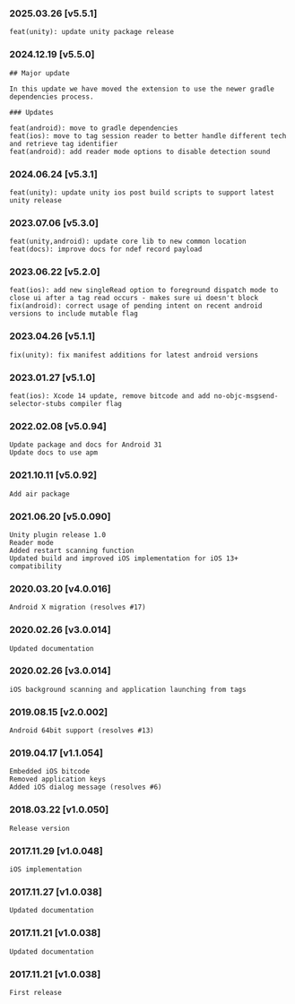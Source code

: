### 2025.03.26 [v5.5.1]

```
feat(unity): update unity package release
```

### 2024.12.19 [v5.5.0]

```
## Major update 

In this update we have moved the extension to use the newer gradle dependencies process.

### Updates 

feat(android): move to gradle dependencies
feat(ios): move to tag session reader to better handle different tech and retrieve tag identifier
feat(android): add reader mode options to disable detection sound
```

### 2024.06.24 [v5.3.1]

```
feat(unity): update unity ios post build scripts to support latest unity release
```

### 2023.07.06 [v5.3.0]

```
feat(unity,android): update core lib to new common location
feat(docs): improve docs for ndef record payload
```

### 2023.06.22 [v5.2.0]

```
feat(ios): add new singleRead option to foreground dispatch mode to close ui after a tag read occurs - makes sure ui doesn't block
fix(android): correct usage of pending intent on recent android versions to include mutable flag
```

### 2023.04.26 [v5.1.1]

```
fix(unity): fix manifest additions for latest android versions
```

### 2023.01.27 [v5.1.0]

```
feat(ios): Xcode 14 update, remove bitcode and add no-objc-msgsend-selector-stubs compiler flag
```

### 2022.02.08 [v5.0.94]

```
Update package and docs for Android 31
Update docs to use apm
```



### 2021.10.11 [v5.0.92]

```
Add air package
```



### 2021.06.20 [v5.0.090]

```
Unity plugin release 1.0
Reader mode
Added restart scanning function
Updated build and improved iOS implementation for iOS 13+ compatibility
```


### 2020.03.20 [v4.0.016]

```
Android X migration (resolves #17)
```


### 2020.02.26 [v3.0.014]

```
Updated documentation
```


### 2020.02.26 [v3.0.014]

```
iOS background scanning and application launching from tags
```


### 2019.08.15 [v2.0.002]

```
Android 64bit support (resolves #13)
```


### 2019.04.17 [v1.1.054]

```
Embedded iOS bitcode
Removed application keys 
Added iOS dialog message (resolves #6)
```


### 2018.03.22 [v1.0.050]

```
Release version
```


### 2017.11.29 [v1.0.048]

```
iOS implementation
```


### 2017.11.27 [v1.0.038]

```
Updated documentation
```


### 2017.11.21 [v1.0.038]

```
Updated documentation
```


### 2017.11.21 [v1.0.038]

```
First release
```
